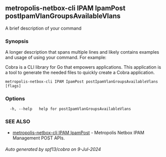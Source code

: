 ## metropolis-netbox-cli IPAM IpamPost postIpamVlanGroupsAvailableVlans

A brief description of your command

### Synopsis

A longer description that spans multiple lines and likely contains examples
and usage of using your command. For example:

Cobra is a CLI library for Go that empowers applications.
This application is a tool to generate the needed files
to quickly create a Cobra application.

```
metropolis-netbox-cli IPAM IpamPost postIpamVlanGroupsAvailableVlans [flags]
```

### Options

```
  -h, --help   help for postIpamVlanGroupsAvailableVlans
```

### SEE ALSO

* [metropolis-netbox-cli IPAM IpamPost]()	 - Metropolis Netbox IPAM Management POST APIs.

###### Auto generated by spf13/cobra on 9-Jul-2024
